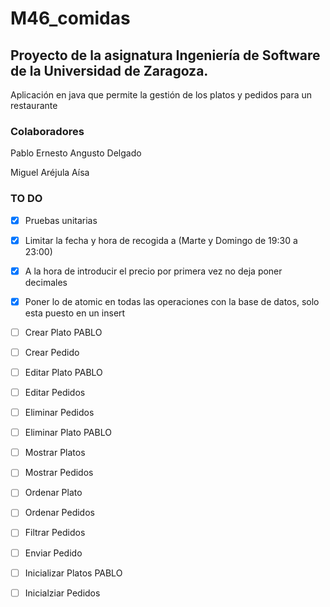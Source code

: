# M46_comidas

 
## Proyecto de la asignatura Ingeniería de Software de la Universidad de Zaragoza. 
Aplicación en java que permite la gestión de los platos y pedidos para un restaurante

### Colaboradores
Pablo Ernesto Angusto Delgado

Miguel Aréjula Aísa

### TO DO
- [x] Pruebas unitarias
- [x] Limitar la fecha y hora de recogida a (Marte y Domingo de 19:30 a 23:00)
- [x] A la hora de introducir el precio por primera vez no deja poner decimales
- [x] Poner lo de atomic en todas las operaciones con la base de datos, solo esta puesto en un insert
- [ ] Crear Plato PABLO
- [ ] Crear Pedido
- [ ] Editar Plato PABLO
- [ ] Editar Pedidos 
- [ ] Eliminar Pedidos
- [ ] Eliminar Plato PABLO
- [ ] Mostrar Platos
- [ ] Mostrar Pedidos
- [ ] Ordenar Plato 
- [ ] Ordenar Pedidos
- [ ] Filtrar Pedidos
- [ ] Enviar Pedido
- [ ] Inicializar Platos PABLO
- [ ] Inicialziar Pedidos


